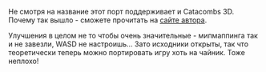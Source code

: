Не смотря на название этот порт поддерживает и Catacombs 3D. Почему так вышло - сможете прочитать на [сайте автора](https://github.com/NY00123/refkeen).

Улучшения в целом не то чтобы очень значительные - мипмаппинга так и не завезли, WASD не настроишь... Зато исходники открыты, так что теоретически теперь можно портировать игру хоть на чайник. Тоже неплохо!